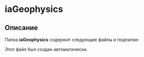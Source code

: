 # iaGeophysics

## Описание
Папка **iaGeophysics** содержит следующие файлы и подпапки:

Этот файл был создан автоматически.
